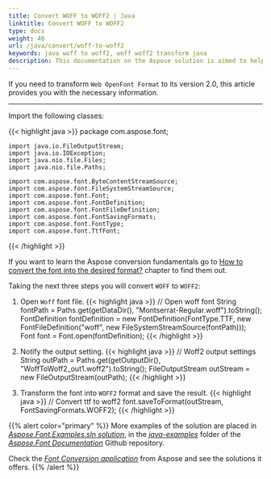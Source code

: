 ```yaml
---
title: Convert WOFF to WOFF2 | Java
linktitle: Convert WOFF to WOFF2
type: docs
weight: 40
url: /java/convert/woff-to-woff2
keywords: java woff to woff2, woff woff2 transform java
description: This documentation on the Aspose solution is aimed to help you with the conversion from woff to woff2 format
---
```


If you need to transform `Web OpenFont Format` to its version 2.0, this article provides you with the necessary information.
_____

Import the following classes:

{{< highlight java >}} 
    package com.aspose.font;

    import java.io.FileOutputStream;
    import java.io.IOException;
    import java.nio.file.Files;
    import java.nio.file.Paths;

    import com.aspose.font.ByteContentStreamSource;
    import com.aspose.font.FileSystemStreamSource;
    import com.aspose.font.Font;
    import com.aspose.font.FontDefinition;
    import com.aspose.font.FontFileDefinition;
    import com.aspose.font.FontSavingFormats;
    import com.aspose.font.FontType;
    import com.aspose.font.TtfFont;
{{< /highlight >}}

If you want to learn the Aspose conversion fundamentals go to 
 [How to convert the font into the desired format?](https://docs.aspose.com//font/java/convert/#how-to-convert-the-font-into-the-desired-format) chapter to find them out.

 Taking the next three steps you will convert `WOFF` to `WOFF2`:

1. Open `Woff` font file.
{{< highlight java >}} 
    // Open woff font
    String fontPath = Paths.get(getDataDir(), "Montserrat-Regular.woff").toString();
    FontDefinition fontDefinition = new FontDefinition(FontType.TTF, new FontFileDefinition("woff", new FileSystemStreamSource(fontPath)));
    Font font = Font.open(fontDefinition);
{{< /highlight >}}

2. Notify the output setting.
{{< highlight java >}} 
    // Woff2 output settings
    String outPath = Paths.get(getOutputDir(), "WoffToWoff2_out1.woff2").toString();
    FileOutputStream outStream = new FileOutputStream(outPath);
{{< /highlight >}}

3. Transform the font into `WOFF2` format and save the result.
{{< highlight java >}} 
    // Convert ttf to woff2
    font.saveToFormat(outStream, FontSavingFormats.WOFF2);
{{< /highlight >}}

{{% alert color="primary" %}}
More examples of the solution are placed in [*Aspose.Font.Examples.sln solution*](https://github.com/aspose-font/Aspose.Font-Documentation/tree/master/java-examples/src/main/java/com/aspose/font/examples/convertfont), in the [*java-examples*](https://github.com/aspose-font/Aspose.Font-Documentation/tree/master/java-examples/src/main/java/com/aspose/font/examples) folder of the [*Aspose.Font Documentation*](https://github.com/aspose-font/Aspose.Font-Documentation) Github repository.

Check the [*Font Conversion application*](https://products.aspose.app/font/conversion) from Aspose and see the solutions it offers.
{{% /alert %}}